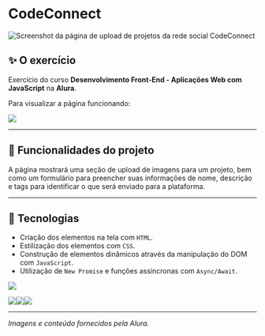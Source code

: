 # CodeConnect
![Screenshot da página de upload de projetos da rede social CodeConnect](https://github.com/user-attachments/assets/3d81a79b-c9da-4f8b-b4a8-6d54921f7160)

## ✨ O exercício

Exercício do curso <b>Desenvolvimento Front-End - Aplicações Web com JavaScript</b> na <b>Alura</b>.

Para visualizar a página funcionando: 

<a href="https://lucasjdantas.github.io/exercicio-alura-frontend-02/" target="_blank"><img loading="lazy" src="https://img.shields.io/badge/GitHub%20Pages-222222?style=for-the-badge&logo=github%20Pages&logoColor=white" target="_blank"></a>

<hr>

## 🔨 Funcionalidades do projeto

A página mostrará uma seção de upload de imagens para um projeto, bem como um formulário para preencher suas informações de nome, descrição e tags para identificar o que será enviado para a plataforma.

<hr>

## 🚀 Tecnologias
- Criação dos elementos na tela com `HTML`.
- Estilização dos elementos com `CSS`.
- Construção de elementos dinâmicos através da manipulação do DOM com `JavaScript`.
- Utilização de `New Promise` e funções assíncronas com `Async/Await`.

<img loading="laz" src="https://img.shields.io/badge/VSCode-0078D4?style=for-the-badge&logo=visual%20studio%20code&logoColor=white">

<img loading="lazy" src="https://img.shields.io/badge/HTML5-E34F26?style=for-the-badge&logo=html5&logoColor=white"><img loading="lazy" src="https://img.shields.io/badge/CSS3-1572B6?style=for-the-badge&logo=css3&logoColor=white"><img loading="lazy" src="https://img.shields.io/badge/JavaScript-323330?style=for-the-badge&logo=javascript&logoColor=F7DF1E">

<hr>

*Imagens e conteúdo fornecidos pela Alura.*
